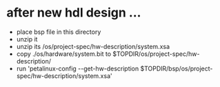 # after new hdl design ...
- place bsp file in this directory
- unzip it
- unzip its /os/project-spec/hw-description/system.xsa
- copy ./os/hardware/system.bit to $TOPDIR/os/project-spec/hw-description/
- run 'petalinux-config --get-hw-description $TOPDIR/bsp/os/project-spec/hw-description/system.xsa'